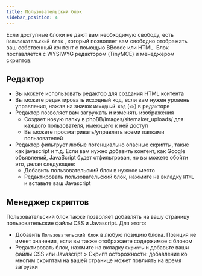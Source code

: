 ```yaml
---
title: Пользовательский блок
sidebar_position: 4
---
```


Если доступные блоки не дают вам необходимую свободу, есть `Пользовательский блок` , который позволяет вам свободно отображать ваш собственный контент с помощью BBcode или HTML. Блок поставляется с WYSIWYG редактором (TinyMCE) и менеджером скриптов:

## Редактор

-   Вы можете использовать редактор для создания HTML контента
-   Вы можете редактировать исходный код, если вам нужен уровень управления, нажав на значок `Исходный код` (`<>`) в редакторе
-   Редактор позволяет вам загружать и изменять изображения
    -   Создает новую папку в phpBB/images/sitemaker_uploads/ для каждого пользователя, имеющего к ней доступ
    -   Вы можете просматривать/управлять всеми папками пользователей
-   Редактор фильтрует любые потенциально опасные скрипты, такие как javascript и т.д. Если вам нужно добавить контент, как Google объявлений, JavaScript будет отфильтрован, но вы можете обойти это, делая следующее:
    -   Добавить пользовательский блок в нужное место
    -   Редактировать пользовательский блок, нажмите на вкладку `HTML` и вставьте ваш Javascript

## Менеджер скриптов

Пользовательский блок также позволяет добавлять на вашу страницу пользовательские файлы CSS и Javascript. Для этого:

-   Добавить `Пользовательский блок` в любую позицию блока. Позиция не имеет значения, если вы также отображаете содержимое с блоком
-   Редактировать блок, нажмите на вкладку `Скрипты` и добавьте ваши файлы CSS или Javascript > Скрипт осторожности: добавление ко многим скриптам на вашей странице может повлиять на время загрузки
